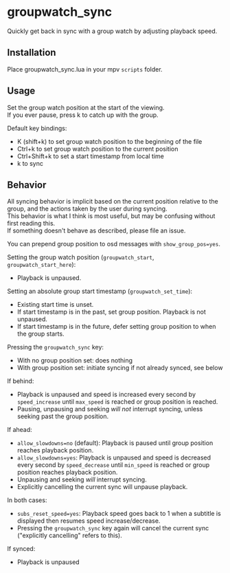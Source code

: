 # groupwatch_sync
Quickly get back in sync with a group watch by adjusting playback speed.

## Installation
Place groupwatch_sync.lua in your mpv `scripts` folder.

## Usage
Set the group watch position at the start of the viewing.  
If you ever pause, press k to catch up with the group.

Default key bindings:
- K (shift+k) to set group watch position to the beginning of the file
- Ctrl+k to set group watch position to the current position
- Ctrl+Shift+k to set a start timestamp from local time
- k to sync

## Behavior

All syncing behavior is implicit based on the current position relative to the group, and the actions taken by the user during syncing.  
This behavior is what I think is most useful, but may be confusing without first reading this.  
If something doesn't behave as described, please file an issue.

You can prepend group position to osd messages with `show_group_pos=yes`.

Setting the group watch position (`groupwatch_start`, `groupwatch_start_here`):
- Playback is unpaused.

Setting an absolute group start timestamp (`groupwatch_set_time`):
- Existing start time is unset.
- If start timestamp is in the past, set group position. Playback is not unpaused.
- If start timestamp is in the future, defer setting group position to when the group starts.

Pressing the `groupwatch_sync` key:
- With no group position set: does nothing
- With group position set: initiate syncing if not already synced, see below

If behind:
- Playback is unpaused and speed is increased every second by `speed_increase` until `max_speed` is reached or group position is reached.
- Pausing, unpausing and seeking *will not* interrupt syncing, unless seeking past the group position.

If ahead:
- `allow_slowdowns=no` (default): Playback is paused until group position reaches playback position.
- `allow_slowdowns=yes`: Playback is unpaused and speed is decreased every second by `speed_decrease` until `min_speed` is reached or group position reaches playback position.
- Unpausing and seeking *will* interrupt syncing.
- Explicitly cancelling the current sync will unpause playback.

In both cases:
- `subs_reset_speed=yes`: Playback speed goes back to 1 when a subtitle is displayed then resumes speed increase/decrease.
- Pressing the `groupwatch_sync` key again will cancel the current sync ("explicitly cancelling" refers to this).

If synced:
- Playback is unpaused
